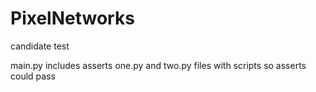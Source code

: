 # PixelNetworks
candidate test

main.py includes asserts
one.py and two.py files with scripts so asserts could pass

